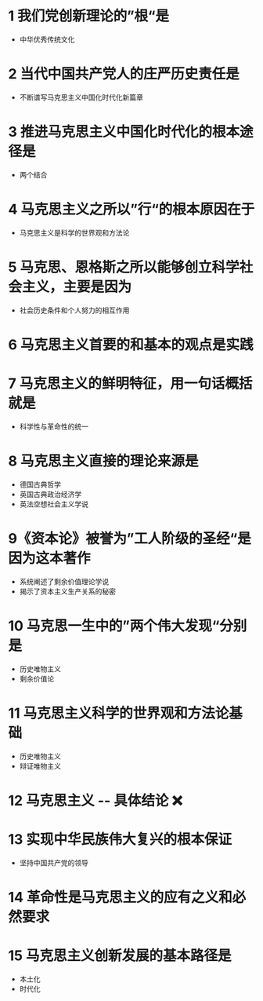 # 1 我们党创新理论的”根“是

* 中华优秀传统文化



# 2 当代中国共产党人的庄严历史责任是

* 不断谱写马克思主义中国化时代化新篇章



# 3 推进马克思主义中国化时代化的根本途径是

* 两个结合



# 4 马克思主义之所以”行“的根本原因在于

* 马克思主义是科学的世界观和方法论



# 5 马克思、恩格斯之所以能够创立科学社会主义，主要是因为

* 社会历史条件和个人努力的相互作用



# 6 马克思主义首要的和基本的观点是实践



# 7 马克思主义的鲜明特征，用一句话概括就是

* 科学性与革命性的统一



# 8 马克思主义直接的理论来源是

* 德国古典哲学
* 英国古典政治经济学
* 英法空想社会主义学说



# 9《资本论》被誉为”工人阶级的圣经“是因为这本著作

* 系统阐述了剩余价值理论学说
* 揭示了资本主义生产关系的秘密



# 10 马克思一生中的”两个伟大发现“分别是

* 历史唯物主义
* 剩余价值论



# 11 马克思主义科学的世界观和方法论基础

* 历史唯物主义
* 辩证唯物主义



# 12 马克思主义 -- 具体结论 ❌



# 13 实现中华民族伟大复兴的根本保证

* 坚持中国共产党的领导



# 14 革命性是马克思主义的应有之义和必然要求



# 15 马克思主义创新发展的基本路径是

* 本土化
* 时代化











